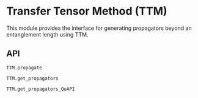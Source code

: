 # Transfer Tensor Method (TTM)

This module provides the interface for generating propagators beyond an entanglement length using TTM.

## API
```@docs
TTM.propagate
```

```@docs
TTM.get_propagators
```

```@docs
TTM.get_propagators_QuAPI
```